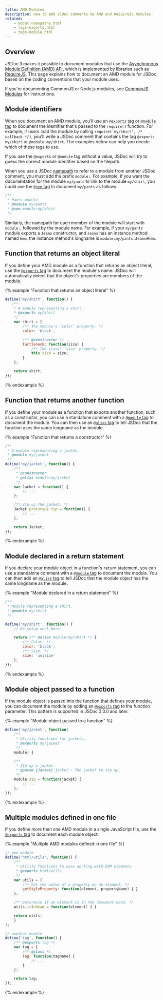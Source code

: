 ```yaml
---
title: AMD Modules
description: How to add JSDoc comments to AMD and RequireJS modules.
related:
    - about-namepaths.html
    - tags-exports.html
    - tags-module.html
---
```


## Overview

JSDoc 3 makes it possible to document modules that use the [Asynchronous Module Definition (AMD)
API][amd-api], which is implemented by libraries such as [RequireJS][require-js]. This page explains
how to document an AMD module for JSDoc, based on the coding conventions that your module uses.

If you're documenting CommonJS or Node.js modules, see [CommonJS Modules][commonjs-modules] for
instructions.

[amd-modules]: howto-amd-modules.html
[amd-api]: https://github.com/amdjs/amdjs-api/blob/master/AMD.md
[commonjs-modules]: howto-commonjs-modules.html
[require-js]: http://requirejs.org/


## Module identifiers

When you document an AMD module, you'll use an [`@exports` tag][exports-tag] or
[`@module` tag][module-tag] to document the identifier that's passed to the `require()` function.
For example, if users load the module by calling `require('my/shirt', /* callback */)`, you'll write
a JSDoc comment that contains the tag `@exports my/shirt` or `@module my/shirt`. The examples below
can help you decide which of these tags to use.

If you use the `@exports` or `@module` tag without a value, JSDoc will try to guess the correct
module identifier based on the filepath.

When you use a JSDoc [namepath][namepaths] to refer to a module from another JSDoc comment, you must
add the prefix `module:`. For example, if you want the documentation for the module `my/pants` to
link to the module `my/shirt`, you could use the [`@see` tag][see-tag] to document `my/pants` as
follows:

```js
/**
 * Pants module.
 * @module my/pants
 * @see module:my/shirt
 */
```

Similarly, the namepath for each member of the module will start with `module:`, followed by the
module name. For example, if your `my/pants` module exports a `Jeans` constructor, and `Jeans` has
an instance method named `hem`, the instance method's longname is `module:my/pants.Jeans#hem`.

[exports-tag]: tags-exports.html
[module-tag]: tags-module.html
[namepaths]: about-namepaths.html
[see-tag]: tags-see.html


## Function that returns an object literal

If you define your AMD module as a function that returns an object literal, use the
[`@exports` tag][exports-tag] to document the module's name. JSDoc will automatically detect that
the object's properties are members of the module.

{% example "Function that returns an object literal" %}

```js
define('my/shirt', function() {
   /**
    * A module representing a shirt.
    * @exports my/shirt
    */
    var shirt = {
        /** The module's `color` property. */
        color: 'black',

        /** @constructor */
        Turtleneck: function(size) {
            /** The class' `size` property. */
            this.size = size;
        }
    };

    return shirt;
});
```
{% endexample %}

[exports-tag]: tags-exports.html


## Function that returns another function

If you define your module as a function that exports another function, such as a constructor, you
can use a standalone comment with a [`@module` tag][module-tag] to document the module. You can then
use an [`@alias` tag][alias-tag] to tell JSDoc that the function uses the same longname as the
module.

{% example "Function that returns a constructor" %}

```js
/**
 * A module representing a jacket.
 * @module my/jacket
 */
define('my/jacket', function() {
    /**
     * @constructor
     * @alias module:my/jacket
     */
    var Jacket = function() {
        // ...
    };

    /** Zip up the jacket. */
    Jacket.prototype.zip = function() {
        // ...
    };

    return Jacket;
});
```
{% endexample %}

[alias-tag]: tags-alias.html
[module-tag]: tags-module.html


## Module declared in a return statement

If you declare your module object in a function's `return` statement, you can use a standalone
comment with a [`@module` tag][module-tag] to document the module. You can then add an
[`@alias` tag][alias-tag] to tell JSDoc that the module object has the same longname as the module.

{% example "Module declared in a return statement" %}

```js
/**
 * Module representing a shirt.
 * @module my/shirt
 */

define('my/shirt', function() {
    // Do setup work here.

    return /** @alias module:my/shirt */ {
        /** Color. */
        color: 'black',
        /** Size. */
        size: 'unisize'
    };
});
```
{% endexample %}

[alias-tag]: tags-alias.html
[module-tag]: tags-module.html


## Module object passed to a function

If the module object is passed into the function that defines your module, you can document the
module by adding an [`@exports` tag][exports-tag] to the function parameter. This pattern is
supported in JSDoc 3.3.0 and later.

{% example "Module object passed to a function" %}

```js
define('my/jacket', function(
    /**
     * Utility functions for jackets.
     * @exports my/jacket
     */
    module) {

    /**
     * Zip up a jacket.
     * @param {Jacket} jacket - The jacket to zip up.
     */
    module.zip = function(jacket) {
        // ...
    };
});
```
{% endexample %}

[exports-tag]: tags-exports.html


## Multiple modules defined in one file

If you define more than one AMD module in a single JavaScript file, use the
[`@exports` tag][exports-tag] to document each module object.

{% example "Multiple AMD modules defined in one file" %}

```js
// one module
define('html/utils', function() {
    /**
     * Utility functions to ease working with DOM elements.
     * @exports html/utils
     */
    var utils = {
        /** Get the value of a property on an element. */
        getStyleProperty: function(element, propertyName) { }
    };

    /** Determine if an element is in the document head. */
    utils.isInHead = function(element) { }

    return utils;
    }
);

// another module
define('tag', function() {
    /** @exports tag */
    var tag = {
        /** @class */
        Tag: function(tagName) {
            // ...
        }
    };

    return tag;
});
```
{% endexample %}

[exports-tag]: tags-exports.html
